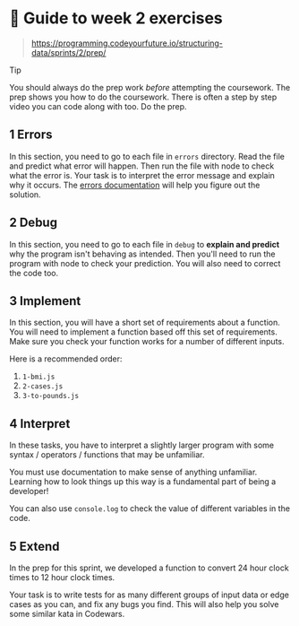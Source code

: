 # 🧭 Guide to week 2 exercises

> https://programming.codeyourfuture.io/structuring-data/sprints/2/prep/

> [!TIP]
> You should always do the prep work _before_ attempting the coursework.
> The prep shows you how to do the coursework.
> There is often a step by step video you can code along with too.
> Do the prep.

## 1 Errors

In this section, you need to go to each file in `errors` directory. Read the file and predict what error will happen. Then run the file with node to check what the error is. Your task is to interpret the error message and explain why it occurs. The [errors documentation](https://developer.mozilla.org/en-US/docs/Web/JavaScript/Reference/Errors) will help you figure out the solution.

## 2 Debug

In this section, you need to go to each file in `debug` to **explain and predict** why the program isn't behaving as intended. Then you'll need to run the program with node to check your prediction. You will also need to correct the code too.

## 3 Implement

In this section, you will have a short set of requirements about a function. You will need to implement a function based off this set of requirements. Make sure you check your function works for a number of different inputs.

Here is a recommended order:

1. `1-bmi.js`
1. `2-cases.js`
1. `3-to-pounds.js`

## 4 Interpret

In these tasks, you have to interpret a slightly larger program with some syntax / operators / functions that may be unfamiliar.

You must use documentation to make sense of anything unfamiliar. Learning how to look things up this way is a fundamental part of being a developer!

You can also use `console.log` to check the value of different variables in the code.

## 5 Extend

In the prep for this sprint, we developed a function to convert 24 hour clock times to 12 hour clock times.

Your task is to write tests for as many different groups of input data or edge cases as you can, and fix any bugs you find. This will also help you solve some similar kata in Codewars.
